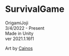 # SurvivalGame
OrigamiJoji <br/>
3/4/2022 - Present <br/>
Made in Unity <br/>
ver 2021.1.16f1 <br/>

Art by [Cainos](https://assetstore.unity.com/packages/2d/gui/icons/pixel-art-icon-pack-rpg-158343#)
